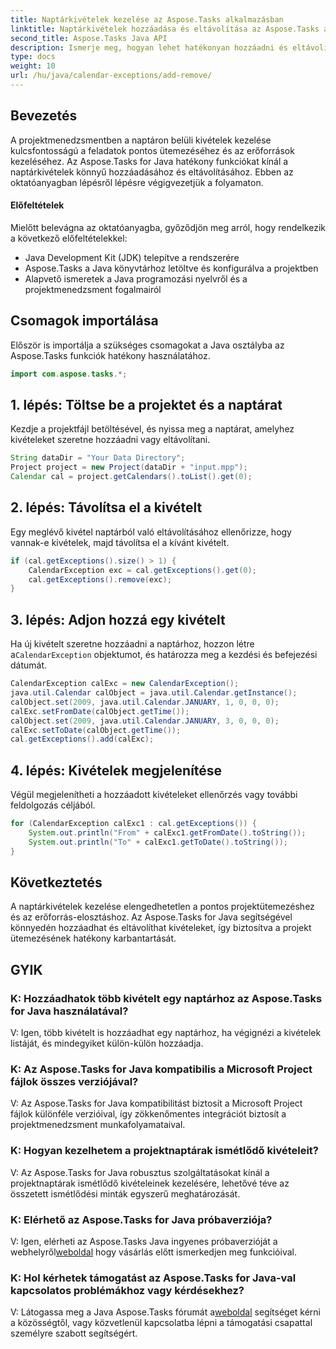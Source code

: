 ```yaml
---
title: Naptárkivételek kezelése az Aspose.Tasks alkalmazásban
linktitle: Naptárkivételek hozzáadása és eltávolítása az Aspose.Tasks alkalmazásban
second_title: Aspose.Tasks Java API
description: Ismerje meg, hogyan lehet hatékonyan hozzáadni és eltávolítani naptárkivételeket az Aspose.Tasks for Java alkalmazásban. Fokozatmentesen javíthatja a projektmenedzsment munkafolyamatait.
type: docs
weight: 10
url: /hu/java/calendar-exceptions/add-remove/
---
```


## Bevezetés
A projektmenedzsmentben a naptáron belüli kivételek kezelése kulcsfontosságú a feladatok pontos ütemezéséhez és az erőforrások kezeléséhez. Az Aspose.Tasks for Java hatékony funkciókat kínál a naptárkivételek könnyű hozzáadásához és eltávolításához. Ebben az oktatóanyagban lépésről lépésre végigvezetjük a folyamaton.
#### Előfeltételek
Mielőtt belevágna az oktatóanyagba, győződjön meg arról, hogy rendelkezik a következő előfeltételekkel:
- Java Development Kit (JDK) telepítve a rendszerére
- Aspose.Tasks a Java könyvtárhoz letöltve és konfigurálva a projektben
- Alapvető ismeretek a Java programozási nyelvről és a projektmenedzsment fogalmairól

## Csomagok importálása
Először is importálja a szükséges csomagokat a Java osztályba az Aspose.Tasks funkciók hatékony használatához.
```java
import com.aspose.tasks.*;
```
## 1. lépés: Töltse be a projektet és a naptárat
Kezdje a projektfájl betöltésével, és nyissa meg a naptárat, amelyhez kivételeket szeretne hozzáadni vagy eltávolítani.
```java
String dataDir = "Your Data Directory";
Project project = new Project(dataDir + "input.mpp");
Calendar cal = project.getCalendars().toList().get(0);
```
## 2. lépés: Távolítsa el a kivételt
Egy meglévő kivétel naptárból való eltávolításához ellenőrizze, hogy vannak-e kivételek, majd távolítsa el a kívánt kivételt.
```java
if (cal.getExceptions().size() > 1) {
    CalendarException exc = cal.getExceptions().get(0);
    cal.getExceptions().remove(exc);
}
```
## 3. lépés: Adjon hozzá egy kivételt
 Ha új kivételt szeretne hozzáadni a naptárhoz, hozzon létre a`CalendarException` objektumot, és határozza meg a kezdési és befejezési dátumát.
```java
CalendarException calExc = new CalendarException();
java.util.Calendar calObject = java.util.Calendar.getInstance();
calObject.set(2009, java.util.Calendar.JANUARY, 1, 0, 0, 0);
calExc.setFromDate(calObject.getTime());
calObject.set(2009, java.util.Calendar.JANUARY, 3, 0, 0, 0);
calExc.setToDate(calObject.getTime());
cal.getExceptions().add(calExc);
```
## 4. lépés: Kivételek megjelenítése
Végül megjelenítheti a hozzáadott kivételeket ellenőrzés vagy további feldolgozás céljából.
```java
for (CalendarException calExc1 : cal.getExceptions()) {
    System.out.println("From" + calExc1.getFromDate().toString());
    System.out.println("To" + calExc1.getToDate().toString());
}
```

## Következtetés
A naptárkivételek kezelése elengedhetetlen a pontos projektütemezéshez és az erőforrás-elosztáshoz. Az Aspose.Tasks for Java segítségével könnyedén hozzáadhat és eltávolíthat kivételeket, így biztosítva a projekt ütemezésének hatékony karbantartását.

## GYIK
### K: Hozzáadhatok több kivételt egy naptárhoz az Aspose.Tasks for Java használatával?

V: Igen, több kivételt is hozzáadhat egy naptárhoz, ha végignézi a kivételek listáját, és mindegyiket külön-külön hozzáadja.

### K: Az Aspose.Tasks for Java kompatibilis a Microsoft Project fájlok összes verziójával?

V: Az Aspose.Tasks for Java kompatibilitást biztosít a Microsoft Project fájlok különféle verzióival, így zökkenőmentes integrációt biztosít a projektmenedzsment munkafolyamataival.

### K: Hogyan kezelhetem a projektnaptárak ismétlődő kivételeit?

V: Az Aspose.Tasks for Java robusztus szolgáltatásokat kínál a projektnaptárak ismétlődő kivételeinek kezelésére, lehetővé téve az összetett ismétlődési minták egyszerű meghatározását.

### K: Elérhető az Aspose.Tasks for Java próbaverziója?

 V: Igen, elérheti az Aspose.Tasks Java ingyenes próbaverzióját a webhelyről[weboldal](https://releases.aspose.com/) hogy vásárlás előtt ismerkedjen meg funkcióival.

### K: Hol kérhetek támogatást az Aspose.Tasks for Java-val kapcsolatos problémákhoz vagy kérdésekhez?

 V: Látogassa meg a Java Aspose.Tasks fórumát a[weboldal](https://reference.aspose.com/tasks/java/) segítséget kérni a közösségtől, vagy közvetlenül kapcsolatba lépni a támogatási csapattal személyre szabott segítségért.
